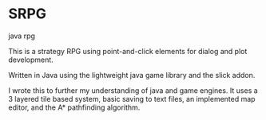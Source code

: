 # SRPG
java rpg

This is a strategy RPG using point-and-click elements for dialog and plot development.

Written in Java using the lightweight java game library and the slick addon.

I wrote this to further my understanding of java and game engines. It uses a 3 layered tile based system,
basic saving to text files, an implemented map editor, and the A* pathfinding algorithm.
